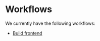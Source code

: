 # Workflows

We currently have the following workflows:

- [Build frontend](../.github/workflows/build-frontend.yml)
